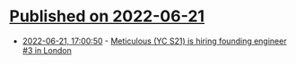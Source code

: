 # [Published on 2022-06-21](index.md)

* [2022-06-21, 17:00:50](https://news.ycombinator.com/item?id=31826309) - [Meticulous (YC S21) is hiring founding engineer #3 in London](https://news.ycombinator.com/item?id=31826309)
